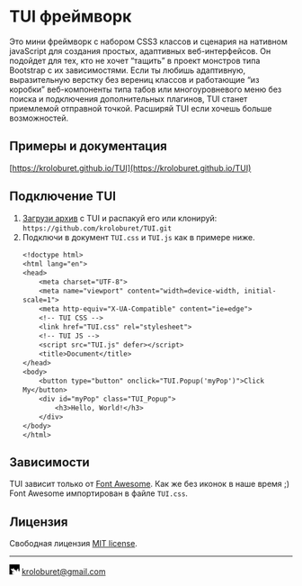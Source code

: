 <!-- Developer: Sergey Nizhnik kroloburet@gmail.com -->

# TUI фреймворк

Это мини фреймворк с набором CSS3 классов и сценария на нативном javaScript для создания простых, адаптивных
веб-интерфейсов. Он подойдет для тех, кто не хочет <q>тащить</q> в проект монстров типа Bootstrap с их зависимостями.
Если ты любишь адаптивную, выразительную верстку без верениц классов и работающие <q>из коробки</q> веб-компоненты типа
табов или многоуровневого меню без поиска и подключения дополнительных плагинов, TUI станет приемлемой отправной точкой.
Расширяй TUI если хочешь больше возможностей.

## Примеры и документация

[https://kroloburet.github.io/TUI](https://kroloburet.github.io/TUI)

## Подключение TUI

1. [Загрузи архив](https://github.com/kroloburet/TUI/archive/refs/heads/main.zip) с TUI и распакуй его или
   клонируй: `https://github.com/kroloburet/TUI.git`
2. Подключи в документ `TUI.css` и `TUI.js` как в примере ниже.
   ```
   <!doctype html>
   <html lang="en">
   <head>
       <meta charset="UTF-8">
       <meta name="viewport" content="width=device-width, initial-scale=1">
       <meta http-equiv="X-UA-Compatible" content="ie=edge">
       <!-- TUI CSS -->
       <link href="TUI.css" rel="stylesheet">
       <!-- TUI JS -->
       <script src="TUI.js" defer></script>
       <title>Document</title>
   </head>
   <body>
       <button type="button" onclick="TUI.Popup('myPop')">Click My</button>
       <div id="myPop" class="TUI_Popup">
           <h3>Hello, World!</h3>
       </div>
   </body>
   </html>
   ```

## Зависимости
TUI зависит только от [Font Awesome](https://fontawesome.com). Как же без иконок в наше время ;)
Font Awesome импортирован в файле `TUI.css`.

## Лицензия

Свободная лицензия [MIT license](https://opensource.org/licenses/MIT).

***
<img src="https://raw.githubusercontent.com/kroloburet/TUI/main/imgs/i.jpg"> kroloburet@gmail.com